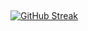 ## 
[![GitHub Streak](https://streak-stats.demolab.com/?user=mxnklimt)](https://git.io/streak-stats)

